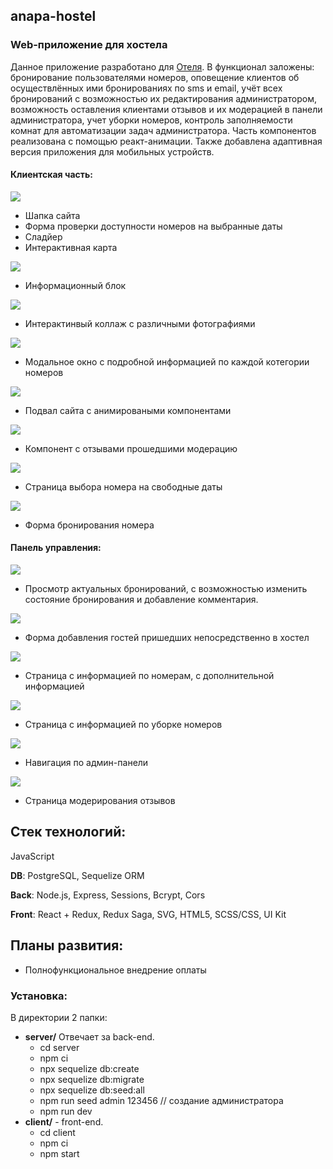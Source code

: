## anapa-hostel
### Web-приложение для хостела

Данное приложение разработано для [Отеля](https://vk.com/gostevoy_dom_b). В функционал заложены: бронирование пользователями номеров, оповещение клиентов об осуществлённых ими бронированиях по sms и email, учёт всех бронирований с возможностью их редактирования администратором, возможность оставления клиентами отзывов и их модерацией в панели администратора, учет уборки номеров, контроль заполняемости комнат для автоматизации задач администратора. Часть компонентов реализована с помощью реакт-анимации. Также добавлена адаптивная версия приложения для мобильных устройств. 

#### Клиентская часть:
![](/readme/header_booking_map.png)
- Шапка сайта
- Форма проверки доступности номеров на выбранные даты
- Сладйер
- Интерактивная карта 

![](/readme/info_why.png)
- Информационный блок

![](/readme/photo.png)
- Интерактинвый коллаж с различными фотографиями

![](/readme/modal.png)
- Модальное окно с подробной информацией по каждой котегории номеров

![](/readme/header.png)
- Подвал сайта с анимироваными компонентами

![](/readme/reviewsr.png)
- Компонент с отзывами прошедшими модерацию

![](/readme/search.png)
- Страница выбора номера на свободные даты

![](/readme/boocking_form.png)
- Форма бронирования номера

#### Панель управления:
![](/readme/admin_main_page.png)
- Просмотр актуальных бронирований, с возможностью изменить состояние бронирования и добавление комментария.

![](/readme/admin_form.png)
- Форма добавления гостей пришедших непосредственно в хостел

![](/readme/rooms.png)
- Cтраница с информацией по номерам, с дополнительной информацией

![](/readme/cleaning.png)
- Cтраница с информацией по уборке номеров

![](/readme/navigation.png)
- Навигация по админ-панели

![](/readme/admin_reviews.png)
- Cтраница модерирования отзывов


## Стек технологий:
JavaScript

**DB**: PostgreSQL, Sequelize ORM

**Back**: Node.js, Express, Sessions, Bcrypt, Cors

**Front**: React + Redux, Redux Saga, SVG, HTML5, SCSS/CSS, UI Kit


## Планы развития:
* Полнофункциональное внедрение оплаты


### Установка:
В директории 2 папки:
* **server/** Отвечает за back-end. 
   * cd server
   * npm ci
   * npx sequelize db:create
   * npx sequelize db:migrate
   * npx sequelize db:seed:all
   * npm run seed admin 123456 // создание администратора
   * npm run dev
* **client/** - front-end. 
   * cd client 
   * npm ci
   * npm start